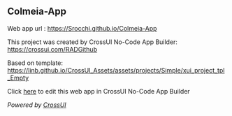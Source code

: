 ## Colmeia-App
Web app url : https://Srocchi.github.io/Colmeia-App

This project was created by CrossUI No-Code App Builder: https://crossui.com/RADGithub

Based on template: https://linb.github.io/CrossUI_Assets/assets/projects/Simple/xui_project_tpl_Empty

Click [here](https://crossui.com/RADGithub/#!from=github&owner=Srocchi&repo=Colmeia-App) to edit this web app in CrossUI No-Code App Builder

<i>Powered by [CrossUI](https://crossui.com)</i>
